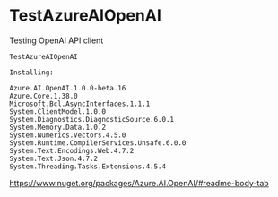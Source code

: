 # TestAzureAIOpenAI
Testing OpenAI API client

```
TestAzureAIOpenAI

Installing:

Azure.AI.OpenAI.1.0.0-beta.16
Azure.Core.1.38.0
Microsoft.Bcl.AsyncInterfaces.1.1.1
System.ClientModel.1.0.0
System.Diagnostics.DiagnosticSource.6.0.1
System.Memory.Data.1.0.2
System.Numerics.Vectors.4.5.0
System.Runtime.CompilerServices.Unsafe.6.0.0
System.Text.Encodings.Web.4.7.2
System.Text.Json.4.7.2
System.Threading.Tasks.Extensions.4.5.4
```

https://www.nuget.org/packages/Azure.AI.OpenAI/#readme-body-tab
